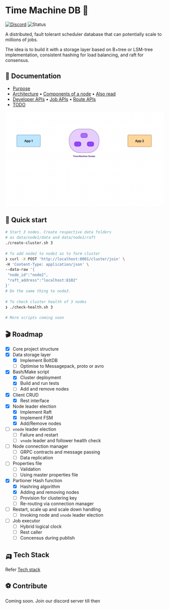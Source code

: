 # Time Machine DB 🐓
[![Discord](https://img.shields.io/badge/Discord-%235865F2.svg?style=for-the-badge&logo=discord&logoColor=white)](https://discord.gg/pDGNPj3dTM) 
![Status](https://img.shields.io/badge/Status-Ideation-ffb3ff?style=for-the-badge)

A distributed, fault tolerant scheduler database that can potentially scale to millions of jobs. 

The idea is to build it with a storage layer based on B+tree or LSM-tree implementation, consistent hashing for load balancing, and raft for consensus.

## 🧬 Documentation
- [Purpose](./docs/Purpose.md)
- [Architecture](./docs/Architecture.md) • [Components of a node](/components/Components.md) • [Also read](./docs/Refer.md)
- [Developer APIs](./docs/DevAPI.md) • [Job APIs](./docs/DevAPI.md#-job-apis) • [Route APIs](./docs/DevAPI.md#-route-apis)
- [TODO](./docs/TODO.md)

![Cluster animation](/docs/images/cluster_animation.gif)

## 🎯 Quick start

```bash
# Start 3 nodes. Create respective data folders 
# as data/node1/data and data/node1/raft
./create-cluster.sh 3

# To add node2 to node1 as to form cluster
❯ curl -X POST 'http://localhost:8001/cluster/join' \
-H 'Content-Type: application/json' \
--data-raw '{
 "node_id":"node2",
 "raft_address":"localhost:8102"
}'
# Do the same thing to node3.

# To check cluster health of 3 nodes
❯ ./check-health.sh 3

# More scripts coming soon
```

## 🎬 Roadmap
- [x] Core project structure
- [x] Data storage layer
    - [x] Implement BoltDB
    - [ ] Optimise to Messagepack, proto or avro
- [x] Bash/Make script
    - [x] Cluster deployment
    - [x] Build and run tests
    - [ ] Add and remove nodes
- [x] Client CRUD
    - [x] Rest interface
- [x] Node leader election
    - [x] Implement Raft
    - [x] Implement FSM
    - [x] Add/Remove nodes
- [ ] `vnode` leader election
    - [ ] Failure and restart
    - [ ] `vnode` leader and follower health check
- [ ] Node connection manager
    - [ ] GRPC contracts and message passing
    - [ ] Data replication
- [ ] Properties file
    - [ ] Validation
    - [ ] Using master properties file
- [x] Partioner Hash function
    - [x] Hashring algorithm
    - [x] Adding and removing nodes
    - [ ] Provision for clustering key
    - [ ] Re-routing via connection manager
- [ ] Restart, scale up and scale down handling
    - [ ] Invoking node and `vnode` leader election
- [ ] Job executor
    - [ ] Hybrid logical clock
    - [ ] Rest caller
    - [ ] Concensus during publish

## 🛺 Tech Stack
Refer [Tech stack](/docs/Refer.md#🛺-tech-stack)

## ⚽ Contribute
Coming soon. Join our discord server till then